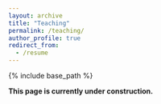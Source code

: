 ```yaml
---
layout: archive
title: "Teaching"
permalink: /teaching/
author_profile: true
redirect_from:
  - /resume
---
```


{% include base_path %}

**This page is currently under construction.**
